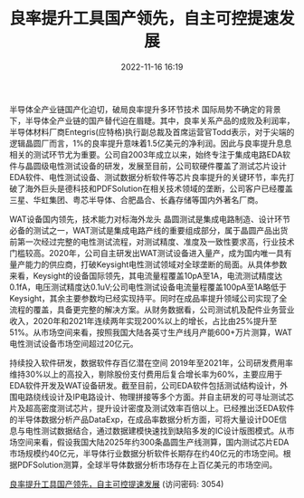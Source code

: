 ﻿---
title: 良率提升工具国产领先，自主可控提速发展
date: 2022-11-16 16:19
tags:
- 广立微 
updated: 
---

半导体全产业链国产化迫切，破局良率提升多环节技术
国际局势不确定的背景下，半导体全产业链的国产替代迫在眉睫。其中，良率关系产品的成败及利润率，半导体材料厂商Entegris(应特格)执行副总裁及首席运营官Todd表示，对于尖端的逻辑晶圆厂而言，1%的良率提升意味着1.5亿美元的净利润。因此与良率提升息息相关的测试环节尤为重要。公司自2003年成立以来，始终专注于集成电路EDA软件与晶圆级电性测试设备的研发，发展至目前，公司软硬件覆盖了测试芯片设计EDA软件、电性测试设备、测试数据分析软件等芯片良率提升的关键环节，率先打破了海外巨头是德科技和PDFSolution在相关技术领域的垄断，公司客户已经覆盖三星、华虹集团、粤芯半导体、合肥晶合、长鑫存储等国内外著名厂商。
<!-- more -->
WAT设备国内领先，技术能力对标海外龙头
晶圆测试是集成电路制造、设计环节必备的测试之一，WAT测试是集成电路产线的重要组成部分，属于晶圆产品出货前第一次经过完整的电性测试流程，对测试精度、准度及一致性要求高，行业技术门槛较高。2020年，公司自主研发出WAT测试设备进入量产，成为国内唯一具有量产能力的供应商，打破Keysight电性测试领域对全球垄断的局面。从具体参数来看，Keysight的设备国际领先，其电流量程覆盖10pA至1A，电流测试精度达0.1fA，电压测试精度达0.1uV;公司电性测试设备电流量程覆盖100pA至1A略低于Keysight，其余主要参数均已经实现持平。同时在成品率提升领域公司实现了全流程的覆盖，具备更完整的解决方案。从财务数据看，公司测试机及配件业务营业收入，2020年和2021年连续两年实现200%以上的增长，占比由25%提升至51%。从市场空间来看，按照我国大陆各英寸生产线月产能600+万片测算，WAT电性测试设备市场空间超过20亿元。

持续投入软件研发，数据软件存百亿潜在空间
2019年至2021年，公司研发费用率维持30%以上的高投入，剔除股份支付费用后复合增长率为60%，主要应用于EDA软件开发及WAT设备研发。截至目前，公司EDA软件包括测试结构设计，外围电路绕线设计及IP电路设计、物理拼接等多个方面。并自主研发的可寻址测试芯片及超高密度测试芯片，提升设计密度及测试效率百倍以上。已经推出泛EDA软件的半导体数据分析产品DataExp，在成品率数据分析方面，可将大量设计DOE信息与电性测试数据结合，通过数据建模快速找到缺陷多发的IC设计版图模式。从市场空间来看，假设我国大陆2025年约300条晶圆生产线测算，国内测试芯片EDA市场规模约40亿元，半导体行业数据分析软件长期存在约40亿元的市场空间。根据PDFSolution测算，全球半导体数据分析市场存在上百亿美元的市场空间。

[良率提升工具国产领先，自主可控提速发展](https://url12.ctfile.com/f/3948612-724537916-129237?p=3054)
(访问密码: 3054)


